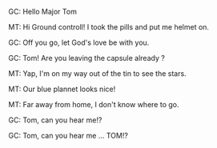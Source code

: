 GC: Hello Major Tom

MT: Hi Ground controll! I took the pills and put me helmet on. 

GC: Off you go, let God's love be with you.

GC: Tom! Are you leaving the capsule already ?

MT: Yap, I'm on my way out of the tin to see the stars.

MT: Our blue plannet looks nice!

MT: Far away from home, I don't know where to go.

GC: Tom, can you hear me!?

GC: Tom, can you hear me ... TOM!?
